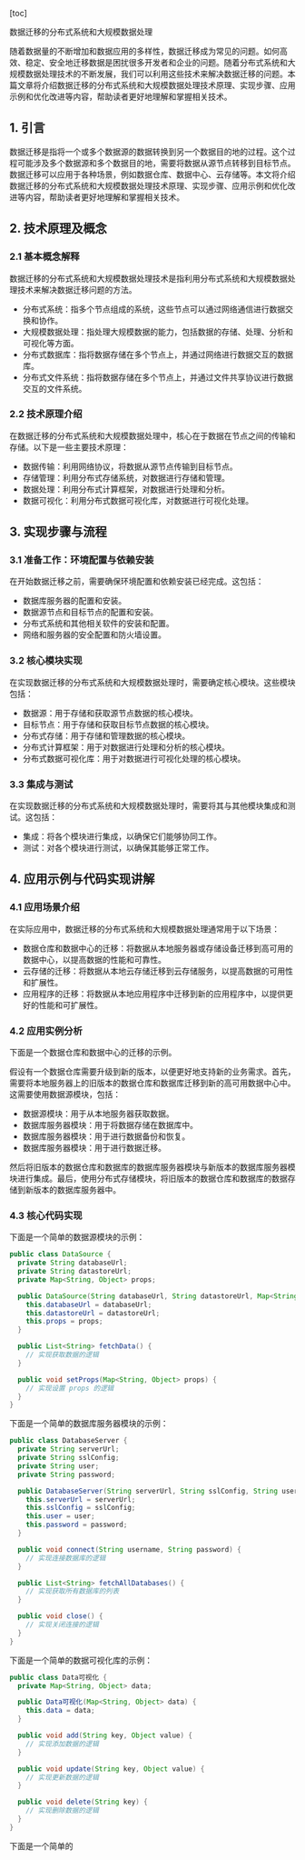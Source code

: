 
[toc]                    
                
                
数据迁移的分布式系统和大规模数据处理

随着数据量的不断增加和数据应用的多样性，数据迁移成为常见的问题。如何高效、稳定、安全地迁移数据是困扰很多开发者和企业的问题。随着分布式系统和大规模数据处理技术的不断发展，我们可以利用这些技术来解决数据迁移的问题。本篇文章将介绍数据迁移的分布式系统和大规模数据处理技术原理、实现步骤、应用示例和优化改进等内容，帮助读者更好地理解和掌握相关技术。

## 1. 引言

数据迁移是指将一个或多个数据源的数据转换到另一个数据目的地的过程。这个过程可能涉及多个数据源和多个数据目的地，需要将数据从源节点转移到目标节点。数据迁移可以应用于各种场景，例如数据仓库、数据中心、云存储等。本文将介绍数据迁移的分布式系统和大规模数据处理技术原理、实现步骤、应用示例和优化改进等内容，帮助读者更好地理解和掌握相关技术。

## 2. 技术原理及概念

### 2.1 基本概念解释

数据迁移的分布式系统和大规模数据处理技术是指利用分布式系统和大规模数据处理技术来解决数据迁移问题的方法。

* 分布式系统：指多个节点组成的系统，这些节点可以通过网络通信进行数据交换和协作。
* 大规模数据处理：指处理大规模数据的能力，包括数据的存储、处理、分析和可视化等方面。
* 分布式数据库：指将数据存储在多个节点上，并通过网络进行数据交互的数据库。
* 分布式文件系统：指将数据存储在多个节点上，并通过文件共享协议进行数据交互的文件系统。

### 2.2 技术原理介绍

在数据迁移的分布式系统和大规模数据处理中，核心在于数据在节点之间的传输和存储。以下是一些主要技术原理：

* 数据传输：利用网络协议，将数据从源节点传输到目标节点。
* 存储管理：利用分布式存储系统，对数据进行存储和管理。
* 数据处理：利用分布式计算框架，对数据进行处理和分析。
* 数据可视化：利用分布式数据可视化库，对数据进行可视化处理。

## 3. 实现步骤与流程

### 3.1 准备工作：环境配置与依赖安装

在开始数据迁移之前，需要确保环境配置和依赖安装已经完成。这包括：

* 数据库服务器的配置和安装。
* 数据源节点和目标节点的配置和安装。
* 分布式系统和其他相关软件的安装和配置。
* 网络和服务器的安全配置和防火墙设置。

### 3.2 核心模块实现

在实现数据迁移的分布式系统和大规模数据处理时，需要确定核心模块。这些模块包括：

* 数据源：用于存储和获取源节点数据的核心模块。
* 目标节点：用于存储和获取目标节点数据的核心模块。
* 分布式存储：用于存储和管理数据的核心模块。
* 分布式计算框架：用于对数据进行处理和分析的核心模块。
* 分布式数据可视化库：用于对数据进行可视化处理的核心模块。

### 3.3 集成与测试

在实现数据迁移的分布式系统和大规模数据处理时，需要将其与其他模块集成和测试。这包括：

* 集成：将各个模块进行集成，以确保它们能够协同工作。
* 测试：对各个模块进行测试，以确保其能够正常工作。

## 4. 应用示例与代码实现讲解

### 4.1 应用场景介绍

在实际应用中，数据迁移的分布式系统和大规模数据处理通常用于以下场景：

* 数据仓库和数据中心的迁移：将数据从本地服务器或存储设备迁移到高可用的数据中心，以提高数据的性能和可靠性。
* 云存储的迁移：将数据从本地云存储迁移到云存储服务，以提高数据的可用性和扩展性。
* 应用程序的迁移：将数据从本地应用程序中迁移到新的应用程序中，以提供更好的性能和可扩展性。

### 4.2 应用实例分析

下面是一个数据仓库和数据中心的迁移的示例。

假设有一个数据仓库需要升级到新的版本，以便更好地支持新的业务需求。首先，需要将本地服务器上的旧版本的数据仓库和数据库迁移到新的高可用数据中心中。这需要使用数据源模块，包括：

* 数据源模块：用于从本地服务器获取数据。
* 数据库服务器模块：用于将数据存储在数据库中。
* 数据库服务器模块：用于进行数据备份和恢复。
* 数据库服务器模块：用于进行数据迁移。

然后将旧版本的数据仓库和数据库的数据库服务器模块与新版本的数据库服务器模块进行集成。最后，使用分布式存储模块，将旧版本的数据仓库和数据库的数据存储到新版本的数据库服务器中。

### 4.3 核心代码实现

下面是一个简单的数据源模块的示例：

```java
public class DataSource {
  private String databaseUrl;
  private String datastoreUrl;
  private Map<String, Object> props;

  public DataSource(String databaseUrl, String datastoreUrl, Map<String, Object> props) {
    this.databaseUrl = databaseUrl;
    this.datastoreUrl = datastoreUrl;
    this.props = props;
  }

  public List<String> fetchData() {
    // 实现获取数据的逻辑
  }

  public void setProps(Map<String, Object> props) {
    // 实现设置 props 的逻辑
  }
}
```

下面是一个简单的数据库服务器模块的示例：

```java
public class DatabaseServer {
  private String serverUrl;
  private String sslConfig;
  private String user;
  private String password;

  public DatabaseServer(String serverUrl, String sslConfig, String user, String password) {
    this.serverUrl = serverUrl;
    this.sslConfig = sslConfig;
    this.user = user;
    this.password = password;
  }

  public void connect(String username, String password) {
    // 实现连接数据库的逻辑
  }

  public List<String> fetchAllDatabases() {
    // 实现获取所有数据库的列表
  }

  public void close() {
    // 实现关闭连接的逻辑
  }
}
```

下面是一个简单的数据可视化库的示例：

```java
public class Data可视化 {
  private Map<String, Object> data;

  public Data可视化(Map<String, Object> data) {
    this.data = data;
  }

  public void add(String key, Object value) {
    // 实现添加数据的逻辑
  }

  public void update(String key, Object value) {
    // 实现更新数据的逻辑
  }

  public void delete(String key) {
    // 实现删除数据的逻辑
  }
}
```

下面是一个简单的

